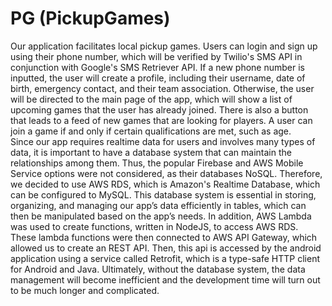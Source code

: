 # PG (PickupGames)
  Our application facilitates local pickup games. Users can login and sign up using their phone number, which will be verified by Twilio's SMS API in conjunction with Google's SMS Retriever API. If a new phone number is inputted, the user will create a profile, including their username, date of birth, emergency contact, and their team association. Otherwise, the user will be directed to the main page of the app, which will show a list of upcoming games that the user has already joined. There is also a button that leads to a feed of new games that are looking for players. A user can join a game if and only if certain qualifications are met, such as age. <br>
  Since our app requires realtime data for users and involves many types of data, it is important to have a database system that can maintain the relationships among them. Thus, the popular Firebase and AWS Mobile Service options were not considered, as their databases NoSQL. Therefore, we decided to use AWS RDS, which is Amazon's Realtime Database, which can be configured to MySQL. This database system is  essential in storing, organizing, and managing our app’s data efficiently in tables, which can then be manipulated based on the app’s needs. In addition, AWS Lambda was used to create functions, written in NodeJS, to access AWS RDS. These lambda functions were then connected to AWS API Gateway, which allowed us to create an REST API. Then, this api is accessed by the android application using a service called Retrofit, which is a type-safe HTTP client for Android and Java. Ultimately, without the database system, the data management will become inefficient and the development time will turn out to be much longer and complicated.

